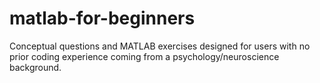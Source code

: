 # matlab-for-beginners
Conceptual questions and MATLAB exercises designed for users with no prior coding experience coming from a psychology/neuroscience background.
